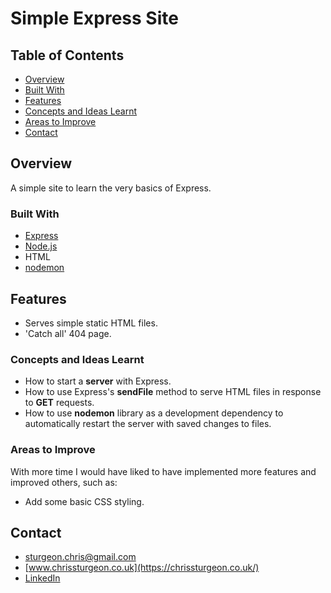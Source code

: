 # Simple Express Site

## Table of Contents

- [Overview](#overview)
- [Built With](#built-with)
- [Features](#features)
- [Concepts and Ideas Learnt](#concepts-and-ideas-learnt)
- [Areas to Improve](#areas-to-improve)
- [Contact](#contact)

## Overview

A simple site to learn the very basics of Express.

### Built With

- [Express](https://expressjs.com/)
- [Node.js]('https://nodejs.org/en/)
- HTML
- [nodemon]('https://www.npmjs.com/package/nodemon)

## Features

- Serves simple static HTML files.
- 'Catch all' 404 page.

### Concepts and Ideas Learnt

- How to start a **server** with Express.
- How to use Express's **sendFile** method to serve HTML files in response to **GET** requests.
- How to use **nodemon** library as a development dependency to automatically restart the server with saved changes to files.

### Areas to Improve

With more time I would have liked to have implemented more features and improved others, such as:

- Add some basic CSS styling.

## Contact

- sturgeon.chris@gmail.com
- [www.chrissturgeon.co.uk](https://chrissturgeon.co.uk/)
- [LinkedIn](https://www.linkedin.com/in/chris-sturgeon-36a74254/)
